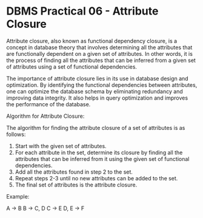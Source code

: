 # DBMS Practical 06 - Attribute Closure

Attribute closure, also known as functional dependency closure, is a concept in database theory that involves determining all the attributes that are functionally dependent on a given set of attributes. In other words, it is the process of finding all the attributes that can be inferred from a given set of attributes using a set of functional dependencies.

The importance of attribute closure lies in its use in database design and optimization. By identifying the functional dependencies between attributes, one can optimize the database schema by eliminating redundancy and improving data integrity. It also helps in query optimization and improves the performance of the database.

Algorithm for Attribute Closure:

The algorithm for finding the attribute closure of a set of attributes is as follows:

1. Start with the given set of attributes.
2. For each attribute in the set, determine its closure by finding all the attributes that can be inferred from it using the given set of functional dependencies.
3. Add all the attributes found in step 2 to the set.
4. Repeat steps 2-3 until no new attributes can be added to the set.
5. The final set of attributes is the attribute closure.

Example:

<!-- We have to do this on our own -->

A → B
B → C, D
C → E
D, E → F
